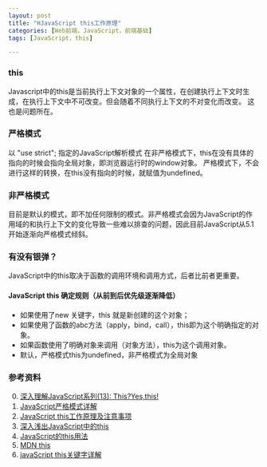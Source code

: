 ```yaml
---
layout: post
title: "HJavaScript this工作原理"
categories: [Web前端，JavaScript，前端基础]
tags: [JavaScript，this]

---
```


### this
Javascript中的this是当前执行上下文对象的一个属性，在创建执行上下文时生成，在执行上下文中不可改变。但会随着不同执行上下文的不对变化而改变。 这也是问题所在。

### 严格模式
以 "use strict"; 指定的JavaScript解析模式
在非严格模式下，this在没有具体的指向的时候会指向全局对象，即浏览器运行时的window对象。
严格模式下，不会进行这样的转换，在this没有指向的时候，就赋值为undefined。

### 非严格模式
目前是默认的模式，即不加任何限制的模式。非严格模式会因为JavaScript的作用域的和执行上下文的变化导致一些难以排查的问题，因此目前JavaScript从5.1开始逐渐向严格模式倾斜。


### 有没有银弹？
JavaScript中的this取决于函数的调用环境和调用方式，后者比前者更重要。
#### JavaScript this 确定规则（从前到后优先级逐渐降低）
+ 如果使用了new 关键字，this 就是新创建的这个对象；
+ 如果使用了函数的abc方法（apply，bind，call），this即为这个明确指定的对象。
+ 如果函数使用了明确对象来调用（对象方法），this为这个调用对象。
+ 默认，严格模式this为undefined，非严格模式为全局对象







### 参考资料
0. [深入理解JavaScript系列(13): This?Yes,this!](http://www.cnblogs.com/TomXu/archive/2012/01/17/2310479.html)
0. [JavaScript严格模式详解](http://www.ruanyifeng.com/blog/2013/01/javascript_strict_mode.html)
1. [JavaScript this工作原理及注意事项](http://blog.jobbole.com/67347/)
2. [深入浅出JavaScript中的this](http://www.ibm.com/developerworks/cn/web/1207_wangqf_jsthis/)
3. [JavaScript的this用法](http://www.ruanyifeng.com/blog/2010/04/using_this_keyword_in_javascript.html)
4. [MDN this](https://developer.mozilla.org/en-US/docs/Web/JavaScript/Reference/Operators/this)
5. [javaScript this关键字详解](http://www.cnblogs.com/justany/archive/2012/11/01/the_keyword_this_in_javascript.html)